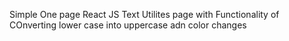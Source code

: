 Simple One page React JS Text Utilites page with Functionality of COnverting lower case into uppercase adn color changes
